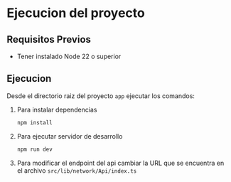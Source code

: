 # Ejecucion del proyecto

## Requisitos Previos

- Tener instalado Node 22 o superior

## Ejecucion

Desde el directorio raiz del proyecto `app` ejecutar los comandos:

1.  Para instalar dependencias
    ```bash
    npm install
    ```
2.  Para ejecutar servidor de desarrollo
    ```bash
    npm run dev
    ```
3.  Para modificar el endpoint del api cambiar la URL que se encuentra en el archivo `src/lib/network/Api/index.ts`
